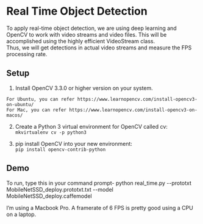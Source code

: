# Real Time Object Detection

To apply real-time object detection, we are using deep learning and OpenCV to work with video streams and video files. This will be accomplished using the highly efficient VideoStream class.</br>
Thus, we will get detections in actual video streams and measure the FPS processing rate.

## Setup
1. Install OpenCV 3.3.0 or higher version on your system. 
```
For Ubuntu, you can refer https://www.learnopencv.com/install-opencv3-on-ubuntu/
For Mac, you can refer https://www.learnopencv.com/install-opencv3-on-macos/
```
2. Create a Python 3 virtual environment for OpenCV called cv:</br>
```mkvirtualenv cv -p python3```

3. pip install OpenCV into your new environment:</br>
```pip install opencv-contrib-python```

## Demo
To run, type this in your command prompt-
python real_time.py --prototxt MobileNetSSD_deploy.prototxt.txt --model MobileNetSSD_deploy.caffemodel</br>

I’m using a Macbook Pro. A framerate of 6 FPS is pretty good using a CPU on a laptop.

